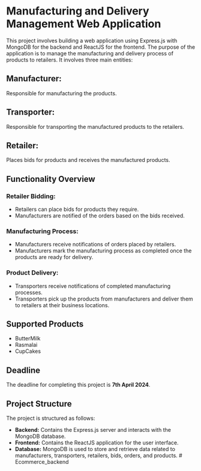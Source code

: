 # Manufacturing and Delivery Management Web Application

This project involves building a web application using Express.js with MongoDB for the backend and ReactJS for the frontend. The purpose of the application is to manage the manufacturing and delivery process of products to retailers. It involves three main entities:

## Manufacturer:
Responsible for manufacturing the products.

## Transporter:
Responsible for transporting the manufactured products to the retailers.

## Retailer:
Places bids for products and receives the manufactured products.

## Functionality Overview

### Retailer Bidding:
- Retailers can place bids for products they require.
- Manufacturers are notified of the orders based on the bids received.

### Manufacturing Process:
- Manufacturers receive notifications of orders placed by retailers.
- Manufacturers mark the manufacturing process as completed once the products are ready for delivery.

### Product Delivery:
- Transporters receive notifications of completed manufacturing processes.
- Transporters pick up the products from manufacturers and deliver them to retailers at their business locations.

## Supported Products
- ButterMilk
- Rasmalai
- CupCakes

## Deadline
The deadline for completing this project is **7th April 2024**.

## Project Structure
The project is structured as follows:

- **Backend:** Contains the Express.js server and interacts with the MongoDB database.
- **Frontend:** Contains the ReactJS application for the user interface.
- **Database:** MongoDB is used to store and retrieve data related to manufacturers, transporters, retailers, bids, orders, and products.
#   E c o m m e r c e _ b a c k e n d  
 